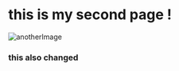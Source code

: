 # this is my second page !


![anotherImage](https://irp-cdn.multiscreensite.com/069d5d93/dms3rep/multi/fixed.png)


### this also changed
